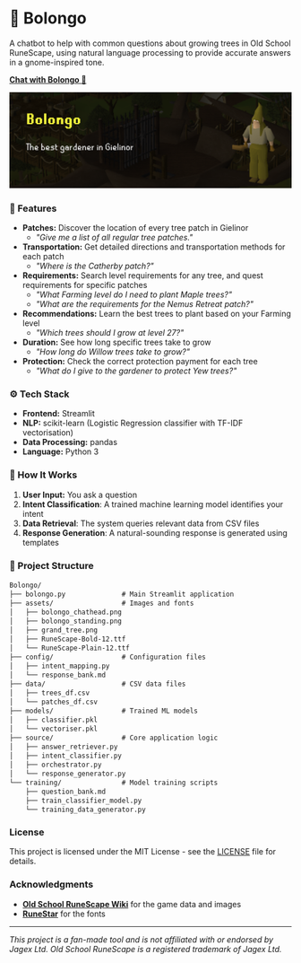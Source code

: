 # 🪏 Bolongo
A chatbot to help with common questions about growing trees in Old School RuneScape, using natural language processing to provide accurate answers in a gnome-inspired tone.

**[Chat with Bolongo 💬](https://bolongo.streamlit.app/)**

![Title](/title.png)

### 🌱 Features

- **Patches:** Discover the location of every tree patch in Gielinor
  - *"Give me a list of all regular tree patches."*
- **Transportation:** Get detailed directions and transportation methods for each patch
  - *"Where is the Catherby patch?"*
- **Requirements:** Search level requirements for any tree, and quest requirements for specific patches
  - *"What Farming level do I need to plant Maple trees?"*
  - *"What are the requirements for the Nemus Retreat patch?"*
- **Recommendations:** Learn the best trees to plant based on your Farming level
  - *"Which trees should I grow at level 27?"*
- **Duration:** See how long specific trees take to grow
  - *"How long do Willow trees take to grow?"*
- **Protection:** Check the correct protection payment for each tree
  - *"What do I give to the gardener to protect Yew trees?"*


### ⚙️ Tech Stack

- **Frontend:** Streamlit
- **NLP:** scikit-learn (Logistic Regression classifier with TF-IDF vectorisation)
- **Data Processing:** pandas
- **Language:** Python 3

### 🤖 How It Works

1. **User Input:** You ask a question
2. **Intent Classification**: A trained machine learning model identifies your intent
3. **Data Retrieval**: The system queries relevant data from CSV files
4. **Response Generation**: A natural-sounding response is generated using templates

### 📁 Project Structure

```
Bolongo/
├── bolongo.py              # Main Streamlit application
├── assets/                 # Images and fonts
│   ├── bolongo_chathead.png
│   ├── bolongo_standing.png
│   ├── grand_tree.png
│   ├── RuneScape-Bold-12.ttf
│   └── RuneScape-Plain-12.ttf
├── config/                 # Configuration files
│   ├── intent_mapping.py   
│   └── response_bank.md    
├── data/                   # CSV data files
│   ├── trees_df.csv
│   └── patches_df.csv
├── models/                 # Trained ML models
│   ├── classifier.pkl
│   └── vectoriser.pkl
├── source/                 # Core application logic
│   ├── answer_retriever.py
│   ├── intent_classifier.py
│   ├── orchestrator.py
│   └── response_generator.py
└── training/               # Model training scripts
    ├── question_bank.md
    ├── train_classifier_model.py
    └── training_data_generator.py
```

### License

This project is licensed under the MIT License - see the [LICENSE](LICENSE) file for details.

### Acknowledgments

- **[Old School RuneScape Wiki](https://oldschool.runescape.wiki/)** for the game data and images
- **[RuneStar](https://github.com/RuneStar)** for the fonts

---

*This project is a fan-made tool and is not affiliated with or endorsed by Jagex Ltd. Old School RuneScape is a registered trademark of Jagex Ltd.*
